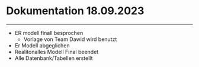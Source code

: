 # Dokumentation 18.09.2023

___

- ER modell finall besprochen
  - Vorlage von Team Dawid wird benutzt
- Er Modell abgeglichen  
- Realitonalles Modell Final beendet
- Alle Datenbank/Tabellen erstellt
